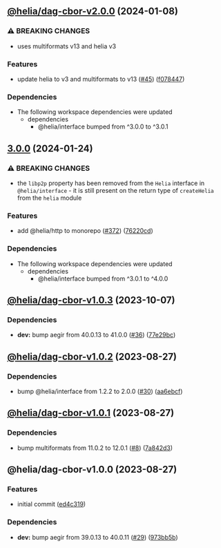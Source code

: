 ## [@helia/dag-cbor-v2.0.0](https://github.com/ipfs/helia-dag-cbor/compare/@helia/dag-cbor-v1.0.3...@helia/dag-cbor-v2.0.0) (2024-01-08)


### ⚠ BREAKING CHANGES

* uses multiformats v13 and helia v3

### Features

* update helia to v3 and multiformats to v13 ([#45](https://github.com/ipfs/helia-dag-cbor/issues/45)) ([f078447](https://github.com/ipfs/helia-dag-cbor/commit/f078447b6eba4c3d404d62bb930757aa1c0efe74))

### Dependencies

* The following workspace dependencies were updated
  * dependencies
    * @helia/interface bumped from ^3.0.0 to ^3.0.1

## [3.0.0](https://github.com/ipfs/helia/compare/dag-cbor-v2.0.1...dag-cbor-v3.0.0) (2024-01-24)


### ⚠ BREAKING CHANGES

* the `libp2p` property has been removed from the `Helia` interface in `@helia/interface` - it is still present on the return type of `createHelia` from the `helia` module

### Features

* add @helia/http to monorepo ([#372](https://github.com/ipfs/helia/issues/372)) ([76220cd](https://github.com/ipfs/helia/commit/76220cd5adf45af7fa61fd0a1321de4722b744d6))


### Dependencies

* The following workspace dependencies were updated
  * dependencies
    * @helia/interface bumped from ^3.0.1 to ^4.0.0

## [@helia/dag-cbor-v1.0.3](https://github.com/ipfs/helia-dag-cbor/compare/@helia/dag-cbor-v1.0.2...@helia/dag-cbor-v1.0.3) (2023-10-07)


### Dependencies

* **dev:** bump aegir from 40.0.13 to 41.0.0 ([#36](https://github.com/ipfs/helia-dag-cbor/issues/36)) ([77e29bc](https://github.com/ipfs/helia-dag-cbor/commit/77e29bcdda33387b8bf15124bc316ef03b434433))

## [@helia/dag-cbor-v1.0.2](https://github.com/ipfs/helia-dag-cbor/compare/@helia/dag-cbor-v1.0.1...@helia/dag-cbor-v1.0.2) (2023-08-27)


### Dependencies

* bump @helia/interface from 1.2.2 to 2.0.0 ([#30](https://github.com/ipfs/helia-dag-cbor/issues/30)) ([aa6ebcf](https://github.com/ipfs/helia-dag-cbor/commit/aa6ebcf9f58eebf842113985adee4710b009562d))

## [@helia/dag-cbor-v1.0.1](https://github.com/ipfs/helia-dag-cbor/compare/@helia/dag-cbor-v1.0.0...@helia/dag-cbor-v1.0.1) (2023-08-27)


### Dependencies

* bump multiformats from 11.0.2 to 12.0.1 ([#8](https://github.com/ipfs/helia-dag-cbor/issues/8)) ([7a842d3](https://github.com/ipfs/helia-dag-cbor/commit/7a842d3cc4cd97e02e5a196aa512cfe36be4c388))

## @helia/dag-cbor-v1.0.0 (2023-08-27)


### Features

* initial commit ([ed4c319](https://github.com/ipfs/helia-dag-cbor/commit/ed4c319a67c18a3dd65e18f18aa12e82080b3fdc))


### Dependencies

* **dev:** bump aegir from 39.0.13 to 40.0.11 ([#29](https://github.com/ipfs/helia-dag-cbor/issues/29)) ([973bb5b](https://github.com/ipfs/helia-dag-cbor/commit/973bb5b6c8db0fedd70e4058f97bc339018a8193))
